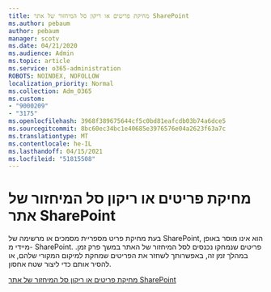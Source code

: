 ```yaml
---
title: מחיקת פריטים או ריקון סל המיחזור של אתר SharePoint
ms.author: pebaum
author: pebaum
manager: scotv
ms.date: 04/21/2020
ms.audience: Admin
ms.topic: article
ms.service: o365-administration
ROBOTS: NOINDEX, NOFOLLOW
localization_priority: Normal
ms.collection: Adm_O365
ms.custom:
- "9000209"
- "3175"
ms.openlocfilehash: 3968f389675644cf5c0bd81eafcdb03b74a6dce5
ms.sourcegitcommit: 8bc60ec34bc1e40685e3976576e04a2623f63a7c
ms.translationtype: MT
ms.contentlocale: he-IL
ms.lasthandoff: 04/15/2021
ms.locfileid: "51815508"
---
```

# <a name="delete-items-or-empty-the-recycle-bin-of-a-sharepoint-site"></a>מחיקת פריטים או ריקון סל המיחזור של אתר SharePoint 

בעת מחיקת פריט מספריית מסמכים או מרשימה של SharePoint, הוא אינו מוסר באופן מיידי מ- SharePoint. פריטים שנמחקו נכנסים לסל המיחזור של האתר במשך פרק זמן. במהלך זמן זה, באפשרותך לשחזר את הפריטים שמחקת למיקום המקורי שלהם, או להסיר אותם כדי ליצור שטח אחסון.

[מחיקת פריטים או ריקון סל המיחזור של אתר SharePoint](https://support.office.com/article/2e713599-d13e-40d6-96dc-66f0a366f74e)